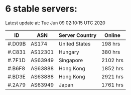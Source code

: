 # 6 stable servers:

Latest update at: Tue Jun 09 02:10:15 UTC 2020

| ID | ASN | Server Country | Online |
| -- | --- | -------------- | ------ |
| #.D09B | AS174 | United States | 198 hrs |
| #.C831 | AS12301 | Hungary | 380 hrs |
| #.7F1D | AS63949 | Singapore | 2102 hrs |
| #.B6F8 | AS63888 | Hong Kong | 1852 hrs |
| #.BD3E | AS63888 | Hong Kong | 2921 hrs |
| #.2A79 | AS63949 | Japan | 1761 hrs |

